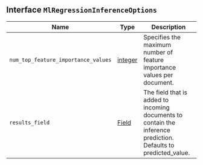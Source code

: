 ## Interface `MlRegressionInferenceOptions`

| Name | Type | Description |
| - | - | - |
| `num_top_feature_importance_values` | [integer](./integer.md) | Specifies the maximum number of feature importance values per document. |
| `results_field` | [Field](./Field.md) | The field that is added to incoming documents to contain the inference prediction. Defaults to predicted_value. |
